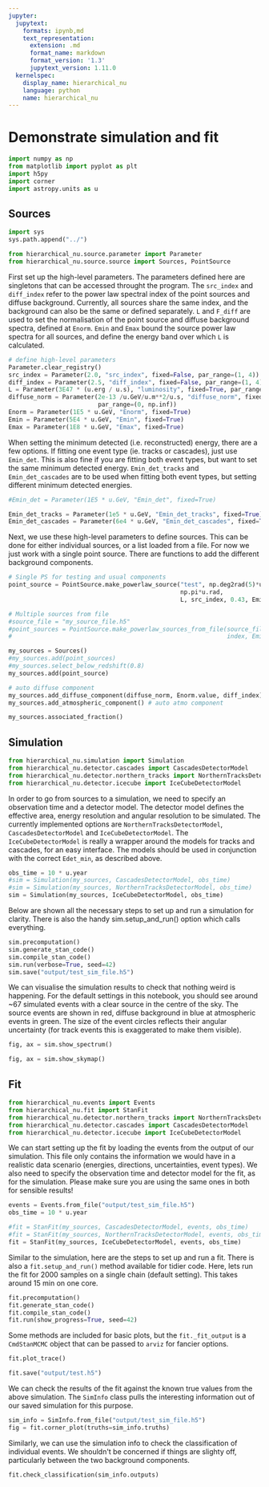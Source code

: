 ```yaml
---
jupyter:
  jupytext:
    formats: ipynb,md
    text_representation:
      extension: .md
      format_name: markdown
      format_version: '1.3'
      jupytext_version: 1.11.0
  kernelspec:
    display_name: hierarchical_nu
    language: python
    name: hierarchical_nu
---
```


# Demonstrate simulation and fit

```python
import numpy as np
from matplotlib import pyplot as plt
import h5py
import corner
import astropy.units as u
```

## Sources

```python
import sys
sys.path.append("../")
```

```python
from hierarchical_nu.source.parameter import Parameter
from hierarchical_nu.source.source import Sources, PointSource
```

First set up the high-level parameters. The parameters defined here are singletons that can be accessed throught the program. The `src_index` and `diff_index` refer to the power law spectral index of the point sources and diffuse background. Currently, all sources share the same index, and the background can also be the same or defined separately. `L` and `F_diff` are used to set the normalisation of the point source and diffuse background spectra, defined at `Enorm`. `Emin` and `Emax` bound the source power law spectra for all sources, and define the energy band over which `L` is calculated. 

```python
# define high-level parameters
Parameter.clear_registry()
src_index = Parameter(2.0, "src_index", fixed=False, par_range=(1, 4))
diff_index = Parameter(2.5, "diff_index", fixed=False, par_range=(1, 4))
L = Parameter(3E47 * (u.erg / u.s), "luminosity", fixed=True, par_range=(0, 1E60))
diffuse_norm = Parameter(2e-13 /u.GeV/u.m**2/u.s, "diffuse_norm", fixed=True, 
                         par_range=(0, np.inf))
Enorm = Parameter(1E5 * u.GeV, "Enorm", fixed=True)
Emin = Parameter(5E4 * u.GeV, "Emin", fixed=True)
Emax = Parameter(1E8 * u.GeV, "Emax", fixed=True)
```

When setting the minimum detected (i.e. reconstructed) energy, there are a few options. If fitting one event type (ie. tracks or cascades), just use `Emin_det`. This is also fine if you are fitting both event types, but want to set the same minimum detected energy. `Emin_det_tracks` and `Emin_det_cascades` are to be used when fitting both event types, but setting different minimum detected energies. 

```python
#Emin_det = Parameter(1E5 * u.GeV, "Emin_det", fixed=True)

Emin_det_tracks = Parameter(1e5 * u.GeV, "Emin_det_tracks", fixed=True)
Emin_det_cascades = Parameter(6e4 * u.GeV, "Emin_det_cascades", fixed=True)
```

Next, we use these high-level parameters to define sources. This can be done for either individual sources, or a list loaded from a file. For now we just work with a single point source. There are functions to add the different background components.

```python
# Single PS for testing and usual components
point_source = PointSource.make_powerlaw_source("test", np.deg2rad(5)*u.rad,
                                                np.pi*u.rad, 
                                                L, src_index, 0.43, Emin, Emax)

# Multiple sources from file
#source_file = "my_source_file.h5"
#point_sources = PointSource.make_powerlaw_sources_from_file(source_file, L, 
#                                                            index, Emin, Emax)

my_sources = Sources()
#my_sources.add(point_sources)
#my_sources.select_below_redshift(0.8)
my_sources.add(point_source)

# auto diffuse component 
my_sources.add_diffuse_component(diffuse_norm, Enorm.value, diff_index) 
my_sources.add_atmospheric_component() # auto atmo component
```

```python
my_sources.associated_fraction()
```

## Simulation

```python
from hierarchical_nu.simulation import Simulation
from hierarchical_nu.detector.cascades import CascadesDetectorModel 
from hierarchical_nu.detector.northern_tracks import NorthernTracksDetectorModel
from hierarchical_nu.detector.icecube import IceCubeDetectorModel
```

In order to go from sources to a simulation, we need to specify an observation time and a detector model. The detector model defines the effective area, energy resolution and angular resolution to be simulated. The currently implemented options are `NorthernTracksDetectorModel`, `CascadesDetectorModel` and `IceCubeDetectorModel`. The `IceCubeDetectorModel` is really a wrapper around the models for tracks and cascades, for an easy interface. The models should be used in conjunction with the correct `Edet_min`, as described above.

```python
obs_time = 10 * u.year
#sim = Simulation(my_sources, CascadesDetectorModel, obs_time)
#sim = Simulation(my_sources, NorthernTracksDetectorModel, obs_time)
sim = Simulation(my_sources, IceCubeDetectorModel, obs_time)
```

Below are shown all the necessary steps to set up and run a simulation for clarity. There is also the handy sim.setup_and_run() option which calls everything.

```python
sim.precomputation()
sim.generate_stan_code()
sim.compile_stan_code()
sim.run(verbose=True, seed=42)
sim.save("output/test_sim_file.h5")
```

We can visualise the simulation results to check that nothing weird is happening. For the default settings in this notebook, you should see around ~67 simulated events with a clear source in the centre of the sky. The source events are shown in red, diffuse background in blue at atmospheric events in green. The size of the event circles reflects their angular uncertainty (for track events this is exaggerated to make them visible).

```python
fig, ax = sim.show_spectrum()
```

```python
fig, ax = sim.show_skymap()
```

## Fit 

```python
from hierarchical_nu.events import Events
from hierarchical_nu.fit import StanFit
from hierarchical_nu.detector.northern_tracks import NorthernTracksDetectorModel
from hierarchical_nu.detector.cascades import CascadesDetectorModel
from hierarchical_nu.detector.icecube import IceCubeDetectorModel
```

We can start setting up the fit by loading the events from the output of our simulation. This file only contains the information we would have in a realistic data scenario (energies, directions, uncertainties, event types). We also need to specify the observation time and detector model for the fit, as for the simulation. Please make sure you are using the same ones in both for sensible results!

```python
events = Events.from_file("output/test_sim_file.h5")
obs_time = 10 * u.year
```

```python
#fit = StanFit(my_sources, CascadesDetectorModel, events, obs_time)
#fit = StanFit(my_sources, NorthernTracksDetectorModel, events, obs_time)
fit = StanFit(my_sources, IceCubeDetectorModel, events, obs_time)
```

Similar to the simulation, here are the steps to set up and run a fit. There is also a `fit.setup_and_run()` method available for tidier code. Here, lets run the fit for 2000 samples on a single chain (default setting). This takes around 15 min on one core.

```python
fit.precomputation()
fit.generate_stan_code()
fit.compile_stan_code()
fit.run(show_progress=True, seed=42)
```

Some methods are included for basic plots, but the `fit._fit_output` is a `CmdStanMCMC` object that can be passed to `arviz` for fancier options.

```python
fit.plot_trace()
```

```python
fit.save("output/test.h5")
```

We can check the results of the fit against the known true values from the above simulation. The `SimInfo` class pulls the interesting information out of our saved simulation for this purpose. 

```python
sim_info = SimInfo.from_file("output/test_sim_file.h5")
fig = fit.corner_plot(truths=sim_info.truths)
```

Similarly, we can use the simulation info to check the classification of individual events. We shouldn't be concerned if things are slighty off, particularly between the two background components. 

```python
fit.check_classification(sim_info.outputs)
```

```python

```
